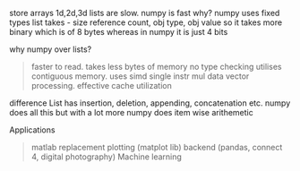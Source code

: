 store arrays 1d,2d,3d
lists are slow. numpy is fast
why?
numpy uses fixed types 
list takes - size reference count, obj type, obj value
so it takes more binary which is of 8 bytes whereas in numpy it is just 4 bits

why numpy over lists?
> faster to read. takes less bytes of memory
> no type checking
> utilises contiguous memory. uses simd single instr mul data vector processing. effective cache utilization


difference
List has insertion, deletion, appending, concatenation etc.
numpy does all this but with a lot more
numpy does item wise arithemetic

Applications
> matlab replacement
> plotting (matplot lib)
> backend (pandas, connect 4, digital photography)
> Machine learning
